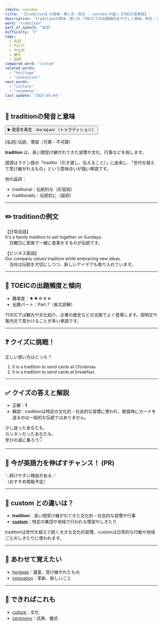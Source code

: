```yaml
---
robots: noindex
title: "【tradition】の意味・使い方・例文 ― customとの違い【TOEIC英単語】"
description: "traditionの意味・使い方・TOEICでの出題傾向をやさしく解説。例文・クイズ付きでcustomとの違いもわかりやすく学べます。"
word: "tradition"
part_of_speech: "名詞"
difficulty: "2"
tags:
  - 名詞
  - Part7
  - 中立的
  - 観光
  - 説明
compared_word: "custom"
related_words:
  - "heritage"
  - "innovation"
next_words:
  - "culture"
  - "ceremony"
last_update: "2025-05-04"
---
```


## 🔰 traditionの発音と意味

<button class="play-audio" onclick="playTTS('tradition')">
  <span class="play-audio-main">
    ▶️ 発音を再生　/trəˈdɪʃ.ən/
  </span>
  <span class="play-audio-sub">
    （トゥラディション）
  </span>
</button>

[名詞] 伝統、慣習（可算・不可算）

**tradition** は、長い間受け継がれてきた習慣や文化、行事などを指します。

語源はラテン語の「traditio（引き渡し、伝えること）」に由来し、「世代を超えて受け継がれるもの」という意味合いが強い単語です。

他の品詞：  
- traditional：伝統的な（形容詞）
- traditionally：伝統的に（副詞）

---

## ✏️ traditionの例文

【日常会話】  
It's a family tradition to eat together on Sundays.  
　日曜日に家族で一緒に食事をするのが伝統です。

【ビジネス英語】  
Our company values tradition while embracing new ideas.  
　当社は伝統を大切にしつつ、新しいアイデアも取り入れています。

---

## 🎯 TOEICの出題頻度と傾向

- 難易度：★★☆☆☆
- 出題パート：Part 7（長文読解）

TOEICでは観光や文化紹介、企業の歴史などの文脈でよく登場します。説明文や案内文で見かけることが多い単語です。

---

## ❓ クイズに挑戦！

正しい使い方はどっち？

1. It is a tradition to send cards at Christmas.  
2. It is a tradition to send cards at breakfast.

---

## ✅ クイズの答えと解説

- 正解：**1**
- 解説：traditionは特定の文化的・社会的な習慣に使われ、朝食時にカードを送るのは一般的な伝統ではありません。

少し迷ったあなたも、  
カンタンだったあなたも、  
学びの波に乗ろう👇️

---

## 🚀 今が英語力を伸ばすチャンス！ (PR)

<div class="info-center">
＼続けやすい理由がある／<br>  
（おすすめ情報予定）
</div>

---

## 🤔  custom との違いは？

- **tradition**：長い間受け継がれてきた文化的・社会的な習慣や行事
- **[custom](/word/custom)**：特定の集団や地域で行われる慣習やしきたり

traditionは世代を超えて続く大きな文化的習慣、customは日常的な行動や地域ごとのしきたりに使われます。

---

## 🧩 あわせて覚えたい

- [heritage](/word/heritage)：遺産、受け継がれたもの
- [innovation](/word/innovation)：革新、新しいこと

---

## 📖 できればこれも

- [culture](/word/culture)：文化
- [ceremony](/word/ceremony)：式典、儀式

<!-- cvid: aid01_bid49 -->
